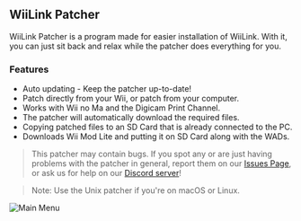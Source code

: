 ## WiiLink Patcher

WiiLink Patcher is a program made for easier installation of WiiLink. With it, you can just sit back and relax while the patcher does everything for you.

### Features
* Auto updating - Keep the patcher up-to-date!
* Patch directly from your Wii, or patch from your computer.
* Works with Wii no Ma and the Digicam Print Channel.
* The patcher will automatically download the required files.
* Copying patched files to an SD Card that is already connected to the PC.
* Downloads Wii Mod Lite and putting it on SD Card along with the WADs.

>This patcher may contain bugs. If you spot any or are just having problems with the patcher in general, report them on our [Issues Page](https://github.com/WiiLink24/WiiLink24-Patcher/issues), or ask us for help on our [Discord server](https://discord.gg/n4ta3w6)!

>Note:  Use the Unix patcher if you're on macOS or Linux.

![Main Menu](https://imgur.com/M4EkQCK.png)
